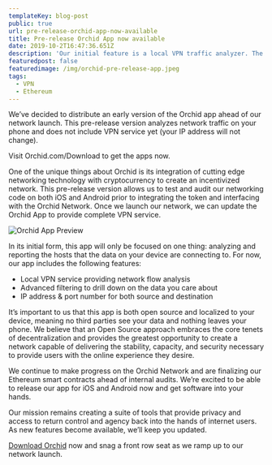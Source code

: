 ```yaml
---
templateKey: blog-post
public: true
url: pre-release-orchid-app-now-available
title: Pre-release Orchid App now available
date: 2019-10-2T16:47:36.651Z
description: 'Our initial feature is a local VPN traffic analyzer. The complete VPN service is coming soon.'
featuredpost: false
featuredimage: /img/orchid-pre-release-app.jpeg
tags:
  - VPN
  - Ethereum
---
```

We’ve decided to distribute an early version of the Orchid app ahead of our network launch. This pre-release version analyzes network traffic on your phone and does not include VPN service yet (your IP address will not change).

Visit Orchid.com/Download to get the apps now.

One of the unique things about Orchid is its integration of cutting edge networking technology with cryptocurrency to create an incentivized network. This pre-release version allows us to test and audit our networking code on both iOS and Android prior to integrating the token and interfacing with the Orchid Network. Once we launch our network, we can update the Orchid App to provide complete VPN service.

![Orchid App Preview](/img/orchid-pre-release-app.jpeg)

In its initial form, this app will only be focused on one thing: analyzing and reporting the hosts that the data on your device are connecting to. For now, our app includes the following features:

- Local VPN service providing network flow analysis
- Advanced filtering to drill down on the data you care about
- IP address & port number for both source and destination

It’s important to us that this app is both open source and localized to your device, meaning no third parties see your data and nothing leaves your phone. We believe that an Open Source approach embraces the core tenets of decentralization and provides the greatest opportunity to create a network capable of delivering the stability, capacity, and security necessary to provide users with the online experience they desire.

We continue to make progress on the Orchid Network and are finalizing our Ethereum smart contracts ahead of internal audits. We’re excited to be able to release our app for iOS and Android now and get software into your hands.

Our mission remains creating a suite of tools that provide privacy and access to return control and agency back into the hands of internet users. As new features become available, we’ll keep you updated.

[Download Orchid](https://www.orchid.com/download) now and snag a front row seat as we ramp up to our network launch.